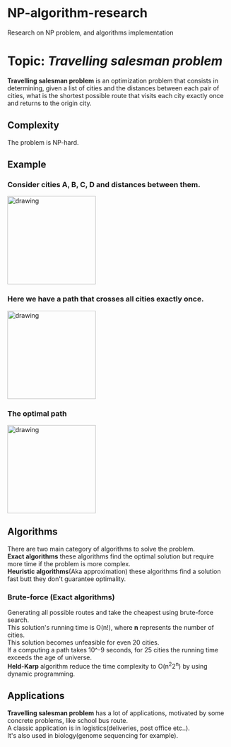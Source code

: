 # NP-algorithm-research
Research on NP problem, and algorithms implementation
# Topic: *Travelling salesman problem*
**Travelling salesman problem** is an optimization problem that consists in determining, given a list of cities and the distances between each pair of cities, what is the shortest possible route that visits each city exactly once and returns to the origin city.
## Complexity
The problem is NP-hard.
## Example
### Consider cities A, B, C, D and distances between them.<br/>
<img src="https://upload.wikimedia.org/wikipedia/commons/1/19/Tsp_instance.png?uselang=fr" alt="drawing" width="200"/><br/>
### Here we have a path that crosses all cities exactly once.
<img src="https://upload.wikimedia.org/wikipedia/commons/thumb/2/26/Tsp_solution_debile.png/185px-Tsp_solution_debile.png" alt="drawing" width="200"/><br/>
### The optimal path
<img src="https://upload.wikimedia.org/wikipedia/commons/thumb/4/44/Tsp_opt.png/186px-Tsp_opt.png" alt="drawing" width="200"/><br/>
## Algorithms
There are two main category of algorithms to solve the problem.<br/>
**Exact algorithms** these algorithms find the optimal solution but require more time if the problem is more complex.<br/>
**Heuristic algorithms**(Aka approximation) these algorithms find a solution fast butt they don't guarantee optimality.<br/>
### Brute-force (Exact algorithms)
Generating all possible routes and take the cheapest using brute-force search.<br/>
This solution's running time is O(n!), where <strong>n</strong> represents the number of cities.<br/>
This solution becomes unfeasible for even 20 cities.<br/>
If a computing a path takes 10^-9 seconds, for 25 cities the running time exceeds the age of universe.<br/>
<strong>Held-Karp</strong> algorithm reduce the time complexity to O(n<sup>2</sup>2<sup>n</sup>) by using dynamic programming.<br/>
## Applications
**Travelling salesman problem** has a lot of applications, motivated by some concrete problems, like school bus route.<br/> 
A classic application is in logistics(deliveries, post office etc..).<br/> 
It's also used in biology(genome sequencing for example).<br/>
